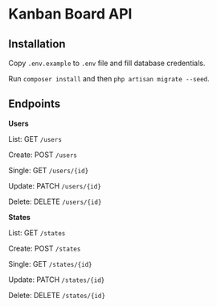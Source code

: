 # Kanban Board API

## Installation

Copy `.env.example` to `.env` file and fill database credentials.

Run `composer install` and then `php artisan migrate --seed`. 

## Endpoints

**Users**

List: GET `/users`

Create: POST `/users`

Single: GET `/users/{id}`

Update: PATCH `/users/{id}`

Delete: DELETE `/users/{id}`


**States**

List: GET `/states`

Create: POST `/states`

Single: GET `/states/{id}`

Update: PATCH `/states/{id}`

Delete: DELETE `/states/{id}`
